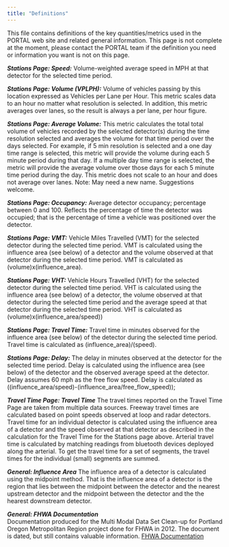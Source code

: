 ```yaml
---
title: "Definitions"
---
```


This file contains definitions of the key quantities/metrics used in the PORTAL web site and related general information. 
This page is not complete at the moment, please contact the PORTAL team if the definition you need or information 
you want is not on this page.

_**Stations Page: Speed:**_  Volume-weighted average speed in MPH at that detector for the selected time period. 

_**Stations Page: Volume (VPLPH):**_  Volume of vehicles passing by this location expressed as Vehicles per Lane per Hour. 
This metric scales data to an hour no matter what resolution is selected. In addition, this metric averages over lanes, 
so the result is always a per lane, per hour figure. 

_**Stations Page: Average Volume:**_ This metric calculates the total total volume of vehicles recorded by the selected detector(s) during the time resolution selected and averages the volume for that time period over the days selected. 
For example, if 5 min resolution is selected and  a one day time range is selected, this metric will provide 
the volume during each 5 minute period during that day. If a multiple day time range is selected, the metric will 
provide the average volume over those days for each 5 minute time period during the day. This metric does not 
scale to an hour and does not average over lanes.
Note: May need a new name. Suggestions welcome.

_**Stations Page: Occupancy:**_  Average detector occupancy; percentage between 0 and 100. Reflects the percentage of time the detector was occupied; that is the percentage of time a vehicle was positioned over the detector. 

_**Stations Page: VMT:**_  Vehicle Miles Travelled (VMT) for the selected detector during the selected time period. VMT is calculated using the influence area (see below) of a detector and the volume observed at that detector during the selected time period. VMT is calculated as (volume)x(influence_area). 

_**Stations Page: VHT:**_  Vehicle Hours Travelled (VHT) for the selected detector during the selected time period. VHT is calculated using the influence area (see below) of a detector, the volume observed at that detector during the selected time period and the average speed at that detector during the selected time period. VHT is calculated as (volume)x(influence_area/speed))
 
_**Stations Page: Travel Time:**_ Travel time in minutes observed for the influence area (see below) of the detector during the selected time period. Travel time is calculated as (influence_area)/(speed). 

_**Stations Page: Delay:**_ The delay in minutes observed at the detector for the selected time period. Delay is calculated using the influence area (see below) of the detector and the observed average speed at the detector. Delay assumes 60 mph as the free flow speed. Delay is calculated as ((influence_area/speed)-(influence_area/free_flow_speed));

_**Travel Time Page: Travel Time**_ The travel times reported on the Travel Time Page are taken from multiple data sources. Freeway travel times are calculated based on point speeds observed at loop and radar detectors. Travel time for an individual detector is calculated using the influence area of a detector and the speed observed at that detector as described in the calculation for the Travel Time for the Stations page above. Arterial travel time is calculated by matching readings from bluetooth devices deployed along the arterial. To get the travel time for a set of segments, the travel times for the individual (small) segments are summed.
      
_**General: Influence Area**_
The influence area of a detector is calculated using the midpoint method. That is the influence area of a detector is the region that lies between the midpoint between the detector and the nearest upstream detector and the midpoint between the detector and the the hearest downstream detector.

_**General: FHWA Documentation**_  
Documentation produced for the Multi Modal Data Set Clean-up for Portland Oregon Metropolitan Region project done for FHWA in 2012. The document is dated, but still contains valuable information. 
[FHWA Documentation](https://portal.its.pdx.edu/static/files/fhwa/Freeway%20Data%20Documentation.pdf)
